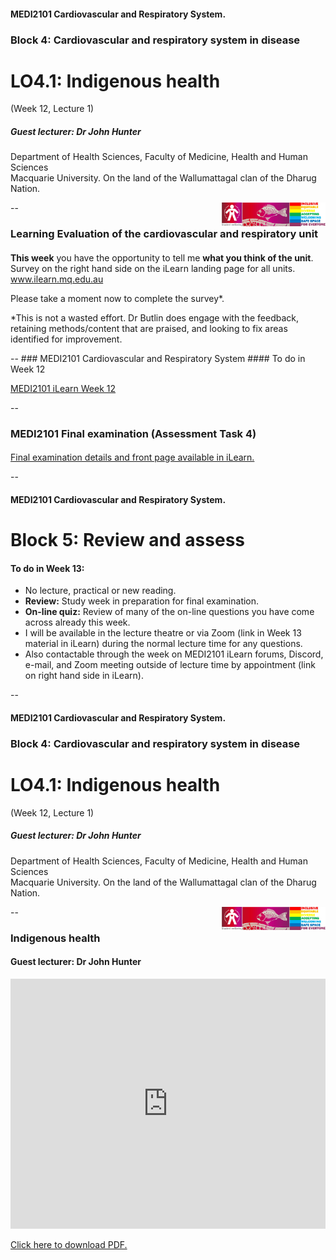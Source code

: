<!-- .slide: data-auto-animate-restart id="MEDI2101Wk12_1"-->
#### MEDI2101 Cardiovascular and Respiratory System.
### Block 4: Cardiovascular and respiratory system in disease
# LO4.1: Indigenous health
(Week 12, Lecture 1)
##### Guest lecturer: Dr John Hunter

Department of Health Sciences, Faculty of Medicine, Health and Human Sciences<br>Macquarie University. On the land of the Wallumattagal clan of the Dharug Nation.

<a href="https://students.mq.edu.au/support"><img src="images/mq_support.png" alt="Student wellbeing logo. Wallumattagal peoples at Macquarie. LGBTQI+ Safe Space for Everyone" align="right" width=33%></a>

--
### Learning Evaluation of the cardiovascular and respiratory unit
####
<p><b>This week</b> you have the opportunity to tell me <b>what you think of the unit</b>.<br>Survey on the right hand side on the iLearn landing page for all units.<br><a href="https://ilearn.mq.edu.au">www.ilearn.mq.edu.au</a></p>
<!-- <br><br><b>Wait until next week</b> to tell me <b>what you think of me</b> (a second survey will be made available next week).</p> -->

<p>Please take a moment now to complete the survey*.</p>

<p class="citation">*This is not a wasted effort. Dr Butlin does engage with the feedback, retaining methods/content that are praised, and looking to fix areas identified for improvement.</p>
--
### MEDI2101 Cardiovascular and Respiratory System
#### To do in Week 12

<a href="https://ilearn.mq.edu.au/course/view.php?id=64513#section-21"> MEDI2101 iLearn Week 12</a>

--
### MEDI2101 Final examination (Assessment Task 4)
####

<a href="https://ilearn.mq.edu.au/course/view.php?id=64513#section-25">Final examination details and front page available in iLearn.</a>

--
<!-- .slide: data-auto-animate-restart id="MEDI2101Wk13" -->
#### MEDI2101 Cardiovascular and Respiratory System.
# Block 5: Review and assess

#### To do in Week 13:

- No lecture, practical or new reading. 
- <b>Review:</b> Study week in preparation for final examination.
- <b>On-line quiz:</b> Review of many of the on-line questions you have come across already this week.
- I will be available in the lecture theatre or via Zoom (link in Week 13 material in iLearn) during the normal lecture time for any questions.
- Also contactable through the week on MEDI2101 iLearn forums, Discord, e-mail, and Zoom meeting outside of lecture time by appointment (link on right hand side in iLearn).

--
#### MEDI2101 Cardiovascular and Respiratory System.
### Block 4: Cardiovascular and respiratory system in disease
# LO4.1: Indigenous health
(Week 12, Lecture 1)
##### Guest lecturer: Dr John Hunter

Department of Health Sciences, Faculty of Medicine, Health and Human Sciences<br>Macquarie University. On the land of the Wallumattagal clan of the Dharug Nation.

<a href="https://students.mq.edu.au/support"><img src="images/mq_support.png" alt="Student wellbeing logo. Wallumattagal peoples at Macquarie. LGBTQI+ Safe Space for Everyone" align="right" width=33%></a>

--
### Indigenous health
#### Guest lecturer: Dr John Hunter

<embed src="https://ilearn.mq.edu.au/mod/resource/view.php?id=7322376#toolbar=1" width="100%" height="400px">

<p class="citation"><a href="https://ilearn.mq.edu.au/mod/resource/view.php?id=7322376">Click here to download PDF.</a></p>